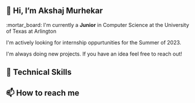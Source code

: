 <h2> 👋 Hi, I’m Akshaj Murhekar </h2>
<p>:mortar_board: I'm currently a <strong>Junior</strong> in Computer Science at the University of Texas at Arlington</p>
<p>I'm actively looking for internship oppurtunities for the Summer of 2023.</p>
<p>I'm always doing new projects. If you have an idea feel free to reach out!</p>

<h2> 🌱 Technical Skills </h2>
  

<h2>📫 How to reach me</h2>

<!---
akshaj02/akshaj02 is a ✨ special ✨ repository because its `README.md` (this file) appears on your GitHub profile.
You can click the Preview link to take a look at your changes.
--->
